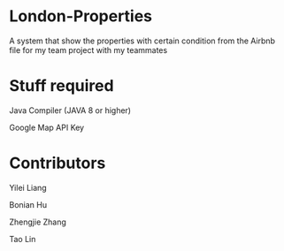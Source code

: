 # London-Properties
A system that show the properties with certain condition from the Airbnb file for my team project with my teammates


# Stuff required
Java Compiler (JAVA 8 or higher)

Google Map API Key

# Contributors
Yilei Liang 

Bonian Hu   

Zhengjie Zhang  

Tao Lin  

